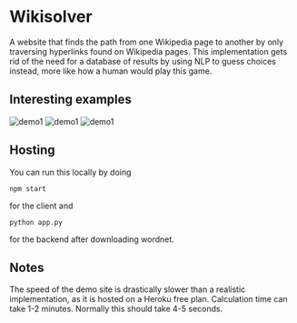 # Wikisolver
A website that finds the path from one Wikipedia page to another by only traversing hyperlinks found on Wikipedia pages. This implementation gets rid of the need for a database of results by using NLP to guess choices instead, more like how a human would play this game. 
## Interesting examples
![demo1](https://i.imgur.com/evRBY70.png)
![demo1](https://i.imgur.com/9toLzwj.png)
![demo1](https://i.imgur.com/MevB2nH.png)

## Hosting
You can run this locally by doing 
```
npm start
```
for the client and 
```
python app.py
```
for the backend after downloading wordnet. 
## Notes
The speed of the demo site is drastically slower than a realistic implementation, as it is hosted on a Heroku free plan. Calculation time can take 1-2 minutes. Normally this should take 4-5 seconds.